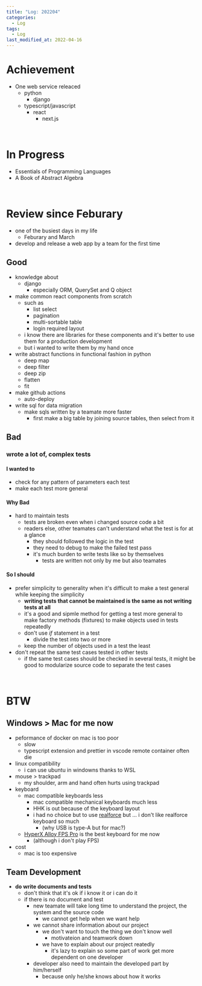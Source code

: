 ```yaml
---
title: "Log: 202204"
categories:
  - Log
tags:
  - Log
last_modified_at: 2022-04-16
---
```



# Achievement

- One web service releaced
  - python
    - django
  - typescript/javascript
    - react
      - next.js

<br>

# In Progress

- Essentials of Programming Languages
- A Book of Abstract Algebra

<br>


# Review since Feburary

- one of the busiest days in my life
  - Feburary and March
- develop and release a web app by a team for the first time

## Good

- knowledge about
  - django
    - especially ORM, QuerySet and Q object
- make common react components from scratch
  - such as
    - list select
    - pagination
    - multi-sortable table
    - login required layout
  - i know there are libraries for these components and it's better to use them for a production development
  - but i wanted to write them by my hand once
- write abstract functions in functional fashion in python
  - deep map
  - deep filter
  - deep zip
  - flatten
  - fit
- make github actions
  - auto-deploy
- write sql for data migration
  - make sqls written by a teamate more faster
    - first make a big table by joining source tables, then select from it


## Bad

### wrote a lot of, complex tests

#### I wanted to

- check for any pattern of parameters each test
- make each test more general

#### Why Bad

- hard to maintain tests
  - tests are broken even when i changed source code a bit
  - readers else, other teamates can't understand what the test is for at a glance
    - they should followed the logic in the test
    - they need to debug to make the failed test pass
    - it's much burden to write tests like so by themselves
      - tests are written not only by me but also teamates

#### So I should

- prefer simplicity to generality when it's difficult to make a test general while keeping the simplicity
  - **writing tests that cannot be maintained is the same as not writing tests at all**
  - it's a good and sipmle method for getting a test more general to make factory methods (fixtures) to make objects used in tests repeatedly
  - don't use *if* statement in a test
    - divide the test into two or more
  - keep the number of objects used in a test the least
- don't repeat the same test cases tested in other tests
  - if the same test cases should be checked in several tests, it might be good to modularize source code to separate the test cases


<br>

# BTW

## Windows > Mac for me now

- peformance of docker on mac is too poor
  - slow
  - typescript extension and prettier in vscode remote container often die
- linux compatibility
  - i can use ubuntu in windowns thanks to WSL
- mouse > trackpad
  - my shoulder, arm and hand often hurts using trackpad
- keyboard
  - mac compatible keyboards less
    - mac compatible mechanical keyboards much less
    - HHK is out because of the keyboard layout
    - i had no choice but to use [realforce](https://www.realforce.co.jp/products/R2TLSA-US3M-BK/) but ... i don't like realforce keyboard so much
      - (why USB is type-A but for mac?)
  - [HyperX Alloy FPS Pro](https://www.hyperxgaming.com/en/keyboards/alloy-fps-pro-mechanical-gaming-keyboard) is the best keyboard for me now
    - (although i don't play FPS)
- cost
  - mac is too expensive

## Team Development

- **do write documents and tests**
  - don't think that it's ok if i know it or i can do it
  - if there is no document and test
    - new teamate will take long time to understand the project, the system and the source code
      - we cannot get help when we want help
    - we cannot share information about our project
      - we don't want to touch the thing we don't know well
        - motivateion and teamwork down
      - we have to explain about our project reatedly
        - it's lazy to explain so some part of work get more dependent on one developer
    - developer also need to maintain the developed part by him/herself
      - because only he/she knows about how it works

